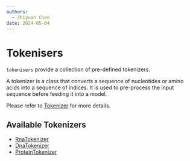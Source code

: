 ```yaml
---
authors:
  - Zhiyuan Chen
date: 2024-05-04
---
```


# Tokenisers

`tokenisers` provide a collection of pre-defined tokenizers.

A tokenizer is a class that converts a sequence of nucleotides or amino acids into a sequence of indices. It is used to pre-process the input sequence before feeding it into a model.

Please refer to [Tokenizer](https://huggingface.co/docs/transformers/main/en/main_classes/tokenizer) for more details.

## Available Tokenizers

- [RnaTokenizer](tokenisers/rna.md)
- [DnaTokenizer](tokenisers/dna.md)
- [ProteinTokenizer](tokenisers/protein.md)
